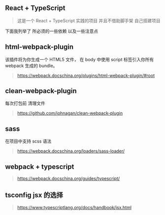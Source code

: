 ## React + TypeScript

> 这是一个 React + TypeScript 实践的项目 并且不借助脚手架 自己搭建项目

下面我列举了 所必须的一些依赖 以及一些注意点

## html-webpack-plugin

该插件将为你生成一个 HTML5 文件， 在 body 中使用 script 标签引入你所有 webpack 生成的 bundle。

> https://webpack.docschina.org/plugins/html-webpack-plugin/#root

## clean-webpack-plugin

每次打包前 清理文件

> https://github.com/johnagan/clean-webpack-plugin

## sass

在项目中支持 scss 语法

> https://webpack.docschina.org/loaders/sass-loader/

## webpack + typescript

> https://webpack.docschina.org/guides/typescript/

## tsconfig jsx 的选择

> https://www.typescriptlang.org/docs/handbook/jsx.html
